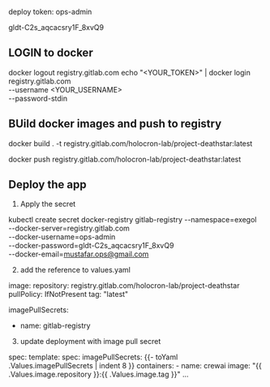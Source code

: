

deploy token:
ops-admin

gldt-C2s_aqcacsry1F_8xvQ9

## LOGIN to docker 

docker logout registry.gitlab.com
echo "<YOUR_TOKEN>" | docker login registry.gitlab.com \
  --username <YOUR_USERNAME> \
  --password-stdin


## BUild docker images and push to registry

docker build . -t registry.gitlab.com/holocron-lab/project-deathstar:latest


docker push registry.gitlab.com/holocron-lab/project-deathstar:latest



## Deploy the app

1.  Apply the secret

kubectl create secret docker-registry gitlab-registry --namespace=exegol \
  --docker-server=registry.gitlab.com \
  --docker-username=ops-admin \
  --docker-password=gldt-C2s_aqcacsry1F_8xvQ9 \
  --docker-email=mustafar.ops@gmail.com
  

2. add the reference to values.yaml

image:
  repository: registry.gitlab.com/holocron-lab/project-deathstar
  pullPolicy: IfNotPresent
  tag: "latest"

imagePullSecrets:
  - name: gitlab-registry


3. update deployment with image pull secret

spec:
  template:
    spec:
      imagePullSecrets:
        {{- toYaml .Values.imagePullSecrets | indent 8 }}
      containers:
        - name: crewai
          image: "{{ .Values.image.repository }}:{{ .Values.image.tag }}"
          …
